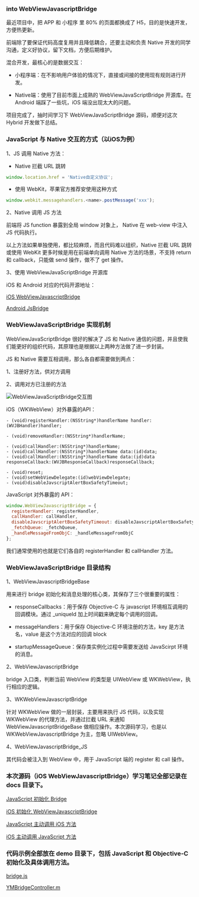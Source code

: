 ### into WebViewJavascriptBridge

最近项目中，把 APP 和 小程序 里 80% 的页面都换成了 H5，目的是快速开发，方便热更新。

前端除了要保证代码高度复用并且降低耦合，还要主动和负责 Native 开发的同学沟通，定义好协议，留下文档，方便后期维护。

混合开发，最核心的是数据交互：

- 小程序端：在不影响用户体验的情况下，直接或间接的使用现有规则进行开发。

- Native端：使用了目前市面上成熟的 WebViewJavaScriptBridge 开源库。在 Android 端踩了一些坑，iOS 端没出现太大的问题。

项目完成了，抽时间学习下 WebViewJavaScriptBridge 源码，顺便对这次 Hybrid 开发做下总结。

### JavaScript 与 Native 交互的方式（以iOS为例）

1、JS 调用 Native 方法：

- Native 拦截 URL 跳转

``` javascript
window.location.href = 'Native自定义协议';
```

- 使用 WebKit，苹果官方推荐安使用这种方式

``` javascript
window.webkit.messagehandlers.<name>.postMessage('xxx');
```

2、Native 调用 JS 方法

前端将 JS function 暴露到全局 window 对象上， Native 在 web-view 中注入 JS 代码执行。

以上方法如果单独使用，都比较麻烦，而且代码难以组织，Native 拦截 URL 跳转或使用 WebKit 更多时候是用在前端单向调用 Native 方法的场景，不支持 return 和 callback，只能做 send 操作，做不了 get 操作。

3、使用 WebViewJavaScriptBridge 开源库

iOS 和 Android 对应的代码开源地址：

[iOS WebViewJavascriptBridge](https://github.com/marcuswestin/WebViewJavascriptBridge)

[Android JsBridge](https://github.com/lzyzsd/JsBridge)

### WebViewJavaScriptBridge 实现机制

WebViewJavaScriptBridge 很好的解决了 JS 和 Native 通信的问题，并且使我们能更好的组织代码，其原理也是根据以上两种方法做了进一步封装。

JS 和 Native 需要互相调用，那么各自都需要做到两点：

1、注册好方法，供对方调用

2、调用对方已注册的方法

![WebViewJavaScriptBridge交互图](https://github.com/zymfe/into-WebViewJavascriptBridge/blob/master/docs/images/WebViewJavaScriptBridge%E4%BA%A4%E4%BA%92%E5%9B%BE.png)

iOS（WKWebView）对外暴露的API：

``` objc
- (void)registerHandler:(NSString*)handlerName handler:(WVJBHandler)handler;

- (void)removeHandler:(NSString*)handlerName;

- (void)callHandler:(NSString*)handlerName;
- (void)callHandler:(NSString*)handlerName data:(id)data;
- (void)callHandler:(NSString*)handlerName data:(id)data responseCallback:(WVJBResponseCallback)responseCallback;

- (void)reset;
- (void)setWebViewDelegate:(id)webViewDelegate;
- (void)disableJavscriptAlertBoxSafetyTimeout;
```

JavaScript 对外暴露的 API：

``` javascript
window.WebViewJavascriptBridge = {
  registerHandler: registerHandler,
  callHandler: callHandler,
  disableJavscriptAlertBoxSafetyTimeout: disableJavscriptAlertBoxSafetyTimeout,
  _fetchQueue: _fetchQueue,
  _handleMessageFromObjC: _handleMessageFromObjC
};
```

我们通常使用的也就是它们各自的 registerHandler 和 callHandler 方法。

### WebViewJavaScriptBridge 目录结构

1、WebViewJavascriptBridgeBase

用来进行 bridge 初始化和消息处理的核心类，其保存了三个很重要的属性：

- responseCallbacks：用于保存 Objective-C 与 javascript 环境相互调用的回调模块。通过 _uniqueId 加上时间戳来确定每个调用的回调。

- messageHandlers：用于保存 Objective-C 环境注册的方法，key 是方法名，value 是这个方法对应的回调 block

- startupMessageQueue：保存类实例化过程中需要发送给 JavaScirpt 环境的消息。

2、WebViewJavascriptBridge

bridge 入口类，判断当前 WebView 的类型是 UIWebView 或 WKWebView，执行相应的逻辑。

3、WKWebViewJavascriptBridge

针对 WKWebView 做的一层封装，主要用来执行 JS 代码，以及实现 WKWebView 的代理方法，并通过拦截 URL 来通知 WebViewJavascriptBridgeBase 做相应操作。本次源码学习，也是以 WKWebViewJavascriptBridge 为主，忽略 UIWebView。

4、WebViewJavascriptBridge_JS

其代码会被注入到 WebView 中，用于 JavaScript 端的 register 和 call 操作。

### 本次源码（iOS WebViewJavascriptBridge）学习笔记全部记录在 docs 目录下。

[JavaScript 初始化 Bridge](https://github.com/zymfe/into-WebViewJavascriptBridge/blob/master/docs/JavaScript%E5%88%9D%E5%A7%8B%E5%8C%96Bridge.md)

[iOS 初始化 WebViewJavascriptBridge](https://github.com/zymfe/into-WebViewJavascriptBridge/blob/master/docs/iOS%E5%88%9D%E5%A7%8B%E5%8C%96WebViewJavascriptBridge.md)

[JavaScript 主动调用 iOS 方法](https://github.com/zymfe/into-WebViewJavascriptBridge/blob/master/docs/JavaScript%E4%B8%BB%E5%8A%A8%E8%B0%83%E7%94%A8iOS%20%E6%96%B9%E6%B3%95.md)

[iOS 主动调用 JavaScript 方法](https://github.com/zymfe/into-WebViewJavascriptBridge/blob/master/docs/iOS%20%E4%B8%BB%E5%8A%A8%E8%B0%83%E7%94%A8JavaScript%E6%96%B9%E6%B3%95.md)

### 代码示例全部放在 demo 目录下，包括 JavaScript 和 Objective-C 初始化及具体调用方法。

[bridge.js](https://github.com/zymfe/into-WebViewJavascriptBridge/blob/master/demo/bridge.js)

[YMBridgeController.m](https://github.com/zymfe/into-WebViewJavascriptBridge/blob/master/demo/YMBridge.m)